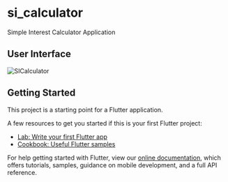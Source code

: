 # si_calculator

Simple Interest Calculator Application

## User Interface 
![SICalculator](https://user-images.githubusercontent.com/36065206/133626657-6720d568-1417-4b02-a86a-e70b0de308a3.png)

## Getting Started

This project is a starting point for a Flutter application.

A few resources to get you started if this is your first Flutter project:

- [Lab: Write your first Flutter app](https://flutter.dev/docs/get-started/codelab)
- [Cookbook: Useful Flutter samples](https://flutter.dev/docs/cookbook)

For help getting started with Flutter, view our
[online documentation](https://flutter.dev/docs), which offers tutorials,
samples, guidance on mobile development, and a full API reference.

